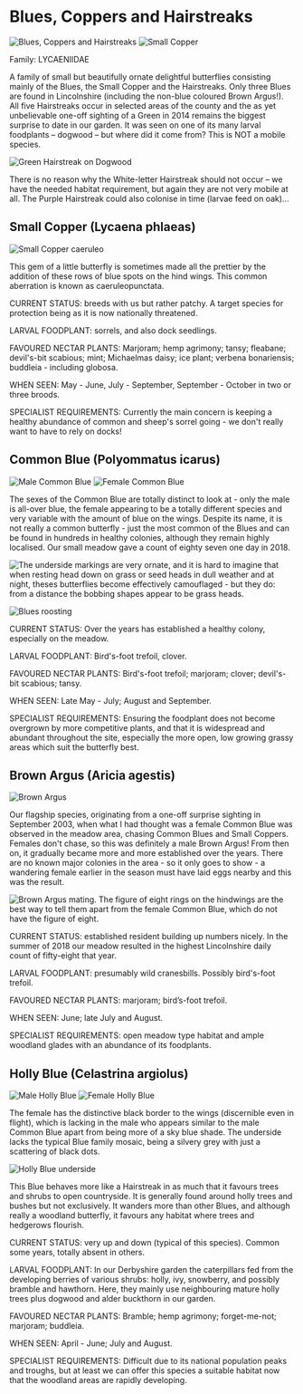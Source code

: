 Blues, Coppers and Hairstreaks
==============================

![Blues, Coppers and Hairstreaks](/asset/photo/Blues,%20Coppers,%20and%20Hairstreaks.jpg) ![Small Copper](/asset/photo/Small%20Copper.jpg)

Family: LYCAENIIDAE

A family of small but beautifully ornate delightful butterflies consisting mainly of the Blues,  the Small Copper and the Hairstreaks. Only three Blues are found in Lincolnshire (including the non-blue coloured Brown Argus!). All five Hairstreaks occur in selected areas of the county and the as yet unbelievable one-off sighting of a Green in 2014 remains the biggest surprise to date in our garden. It was seen on one of its many larval foodplants – dogwood – but where did it come from? This is NOT a mobile species. 

![Green Hairstreak on Dogwood](/asset/photo/Green%20Hairstreak%20on%20dogwood.jpg)

There is no reason why the White-letter Hairstreak should not occur – we have the needed habitat requirement, but again they are not very mobile at all. The Purple Hairstreak could also colonise in time (larvae feed on oak)...

Small Copper (Lycaena phlaeas)
------------------------------

![Small Copper caeruleo](/asset/photo/Small%20Copper%20caeruleo.jpg) 

This gem of a little butterfly is sometimes made all the prettier by the addition of these rows of blue spots on the hind wings. This common aberration is known as caeruleopunctata.

CURRENT STATUS: breeds with us but rather patchy. A target species for protection being as it is now nationally threatened.

LARVAL FOODPLANT: sorrels, and also dock seedlings.

FAVOURED NECTAR PLANTS: Marjoram; hemp agrimony; tansy; fleabane; devil's-bit scabious; mint; Michaelmas daisy; ice plant; verbena bonariensis; buddleia - including globosa.

WHEN SEEN: May - June, July - September, September - October in two or three broods.

SPECIALIST REQUIREMENTS: Currently the main concern is keeping a healthy abundance of common and sheep's sorrel going - we don't really want to have to rely on docks!

Common Blue (Polyommatus icarus)
--------------------------------

![Male Common Blue](/asset/photo/Common%20Blue%20male.jpg) ![Female Common Blue](/asset/photo/Common%20Blue%20female.jpg)

The sexes of the Common Blue are totally distinct to look at - only the male is all-over blue, the female appearing to be a totally different species and very variable with the amount of blue on the wings. Despite its name, it is not really a common butterfly - just the most common of the Blues and can be found in hundreds in healthy colonies, although they remain highly localised. Our small meadow gave a count of eighty seven one day in 2018.

![The underside markings are very ornate, and it is hard to imagine that when resting head down on grass or seed heads in dull weather and at night, theses butterflies become effectively camouflaged - but they do: from a distance the bobbing shapes appear to be grass heads.](/asset/photo/Common%20Blue%20underside.jpg)

![Blues roosting](/asset/photo/Blues%20roosting.jpg)

CURRENT STATUS: Over the years has established a healthy colony, especially on the meadow.

LARVAL FOODPLANT: Bird's-foot trefoil, clover.

FAVOURED NECTAR PLANTS: Bird's-foot trefoil; marjoram; clover; devil's-bit scabious; tansy.

WHEN SEEN: Late May - July; August and September.

SPECIALIST REQUIREMENTS: Ensuring the foodplant does not become overgrown by more competitive plants, and that it is widespread and abundant throughout the site, especially the more open, low growing grassy areas which suit the butterfly best.

Brown Argus (Aricia agestis)
----------------------------

![Brown Argus](/asset/photo/Brown%20Argus%202.jpg)

Our flagship species, originating from a one-off surprise sighting in September 2003, when what I had thought was a female Common Blue was observed in the meadow area, chasing Common Blues and Small Coppers. Females don't chase, so this was definitely a male Brown Argus! From then on, it gradually became more and more established over the years. There are no known major colonies in the area - so it only goes to show - a wandering female earlier in the season must have laid eggs nearby and this was the result. 

![Brown Argus mating. The figure of eight rings on the hindwings are the best way to tell them apart from the female Common Blue, which do not have the figure of eight.](/asset/photo/Brown%20Argus%20mating.jpg)

CURRENT STATUS: established resident building up numbers nicely. In the summer of 2018 our meadow resulted in the highest Lincolnshire daily count of fifty-eight that year.

LARVAL FOODPLANT: presumably wild cranesbills. Possibly bird's-foot trefoil.  

FAVOURED NECTAR PLANTS: marjoram; bird’s-foot trefoil.

WHEN SEEN: June;  late July and August.

SPECIALIST REQUIREMENTS: open meadow type habitat and ample woodland glades with an abundance of its foodplants. 

Holly Blue (Celastrina argiolus)
--------------------------------

![Male Holly Blue](/asset/photo/Holly%20Blue%20male.jpg) ![Female Holly Blue](/asset/photo/Holly%20Blue%20female.jpg)

The female has the distinctive black border to the wings (discernible even in flight), which is lacking in the male who appears similar to the male Common Blue apart from being more of a sky blue shade. The underside lacks the typical Blue family mosaic, being a silvery grey with just a scattering of black dots. 

![Holly Blue underside](/asset/photo/Holly%20Blue%20underside.jpg)

This Blue behaves more like a Hairstreak in as much that it favours trees and shrubs to open countryside. It is generally found around holly trees and bushes but not exclusively. It wanders more than other Blues, and although really a woodland butterfly, it favours any habitat where trees and hedgerows flourish.

CURRENT STATUS: very up and down (typical of this species). Common some years, totally absent in others.

LARVAL FOODPLANT: In our Derbyshire garden the caterpillars fed from the developing berries of various shrubs: holly, ivy, snowberry, and possibly bramble and hawthorn. Here, they mainly use neighbouring mature holly trees plus dogwood and alder buckthorn in our garden.

FAVOURED NECTAR PLANTS: Bramble; hemp agrimony; forget-me-not; marjoram; buddleia.

WHEN SEEN: April - June;  July and August.

SPECIALIST REQUIREMENTS: Difficult due to its national population peaks and troughs, but at least we can offer this species a suitable habitat now that the woodland areas are rapidly developing.
